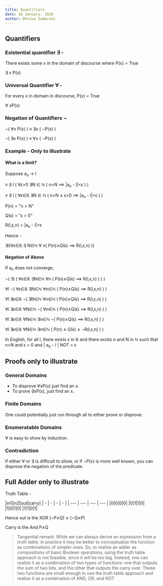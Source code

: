 ```yaml
---
title: Quantifiers
date: 16 January, 2020
author: Dhruva Sambrani
---
```


## Quantifiers ##

### Existential quantifier ∃ - ###

There exists some x in the domain of discourse where P(x) = True

∃ x P(x)

### Universal Quantifier ∀ - ###

For every x in domain in discourse, P(x) = True

∀ xP(x)

### Negation of Quantifiers ¬ ###

¬( ∀x P(x) ) ≡ ∃x ( ¬P(x) )

¬( ∃x P(x) ) ≡ ∀x ( ¬P(x) )

### Example - **Only to illustrate** ###

#### What is a limit? ####

Suppose a<sub>n</sub> → l

≡ ∃ l ( ∀ϵ>0 ∃N ∈ ℕ ( n>N ⟹ \|a<sub>n</sub> - l\|<ϵ ) )

≡ ∃ l ( ∀ϵ∈ℝ ∃N ∈ ℕ ( n>N ∧ ϵ>0 ⟹ \|a<sub>n</sub> - l\|<ϵ ) )

P(n) = "n > N"

Q(ϵ) = "ϵ > 0"

R(l,ϵ,n) = \|a<sub>n</sub> - l\|<ϵ

Hence -

∃l(∀ϵ∈ℝ ∃ N∈ℕ ∀ n( P(n)∧Q(ϵ) ⟹ R(l,ϵ,n) ))

#### Negation of Above ####

If a<sub>n</sub> does not converge,

¬( ∃l ( ∀ϵ∈ℝ ∃N∈ℕ ∀n ( P(n)∧Q(ϵ) ⟹ R(l,ϵ,n) ) ) )

∀l ¬( ∀ϵ∈ℝ ∃N∈ℕ ∀n∈ℕ ( P(n)∧Q(ϵ) ⟹ R(l,ϵ,n) ) )

∀l ∃ϵ∈ℝ ¬( ∃N∈ℕ ∀n∈ℕ ( P(n)∧Q(ϵ) ⟹ R(l,ϵ,n) ) )

∀l ∃ϵ∈ℝ ∀N∈ℕ ¬( ∀n∈ℕ ( P(n)∧Q(ϵ) ⟹ R(l,ϵ,n) ) )

∀l ∃ϵ∈ℝ ∀N∈ℕ ∃n∈ℕ ¬( P(n)∧Q(ϵ) ⟹ R(l,ϵ,n) ) )

∀l ∃ϵ∈ℝ ∀N∈ℕ ∃n∈ℕ ( P(n) ∧ Q(ϵ) ∧ ¬R(l,ϵ,n) ) )

In English, for all l, there exists ϵ in ℝ and there exists n and N in ℕ such that n>N and ϵ > 0 and \| a<sub>n</sub> - l \| NOT < ϵ

## Proofs **only to illustrate** ##

### General Domains ###

-   To disprove ∀xP(x) just find an x.
-   To prove ∃xP(x), just find an x.

### Finite Domains ###

One could potentially just run through all to either prove or disprove.

### Enumeratable Domains ###

∀ is easy to show by induction.

### Contradiction ###

If either ∀ or ∃ is difficult to show, or if ¬P(x) is more well known, you can disprove the negation of the predicate.

## Full Adder **only to illustrate** ##

Truth Table -

\|in1\|in2\|out\|carry\|
\| -   \| -   \| -   \| -   \|
\| --- \| --- \| --- \| --- \|
\|0\|0\|0\|0\|
\|0\|1\|1\|0\|
\|1\|0\|1\|0\|
\|1\|1\|0\|1\|

Hence out is the XOR (¬P∧Q) ∨ (¬Q∧P)

Carry is the And P∧Q

> Tangential remark: While we can always derive an expression from a truth table, in practice it may be better to conceptualize the function as combinations of simpler ones. So, to realize an adder as compositions of basic Boolean operations, using the truth table approach is not feasible, since it will be too big. Instead, one can realize it as a combination of two types of functions: one that outputs the sum of two bits, and the other that outputs the carry over. These two functions are small enough to use the truth table approach and realize it as a combination of AND, OR, and NOT
